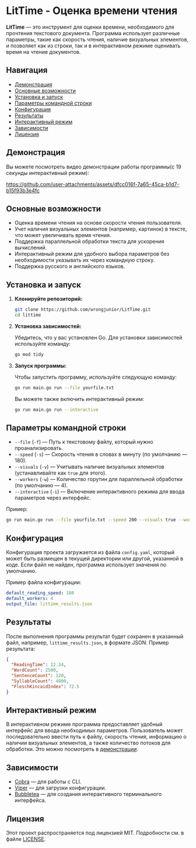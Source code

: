 
# LitTime - Оценка времени чтения

**LitTime** — это инструмент для оценки времени, необходимого для прочтения текстового документа. Программа использует различные параметры, такие как скорость чтения, наличие визуальных элементов, и позволяет как из строки, так и в интерактивном режиме оценивать время на чтение документов.

## Навигация
- [Демонстрация](#демонстрация)
- [Основные возможности](#основные-возможности)
- [Установка и запуск](#установка-и-запуск)
- [Параметры командной строки](#параметры-командной-строки)
- [Конфигурация](#конфигурация)
- [Результаты](#результаты)
- [Интерактивный режим](#интерактивный-режим)
- [Зависимости](#зависимости)
- [Лицензия](#лицензия)


## Демонстрация
Вы можете посмотреть видео демонстрации работы программы(с 19 секунды интерактивный режим):


https://github.com/user-attachments/assets/dfcc016f-7a65-45ca-b1d7-b15f93b3e4fc


## Основные возможности

- Оценка времени чтения на основе скорости чтения пользователя.
- Учет наличия визуальных элементов (например, картинок) в тексте, что может увеличивать время чтения.
- Поддержка параллельной обработки текста для ускорения вычислений.
- Интерактивный режим для удобного выбора параметров без необходимости указывать их через командную строку.
- Поддержка русского и английского языков.

## Установка и запуск

1. **Клонируйте репозиторий:**

   ```bash
   git clone https://github.com/wrongjunior/LitTime.git
   cd littime
   ```

2. **Установка зависимостей:**

   Убедитесь, что у вас установлен Go. Для установки зависимостей используйте команду:

   ```bash
   go mod tidy
   ```

3. **Запуск программы:**

   Чтобы запустить программу, используйте следующую команду:

   ```bash
   go run main.go run --file yourfile.txt
   ```

   Вы можете также включить интерактивный режим:

   ```bash
   go run main.go run --interactive
   ```

## Параметры командной строки

- `--file` (`-f`) — Путь к текстовому файлу, который нужно проанализировать.
- `--speed` (`-s`) — Скорость чтения в словах в минуту (по умолчанию — 180).
- `--visuals` (`-v`) — Учитывать наличие визуальных элементов (устанавливайте как `true` для этого).
- `--workers` (`-w`) — Количество горутин для параллельной обработки (по умолчанию — 4).
- `--interactive` (`-i`) — Включение интерактивного режима для ввода параметров через интерфейс.

Пример:

```bash
go run main.go run --file yourfile.txt --speed 200 --visuals true --workers 6
```

## Конфигурация

Конфигурация проекта загружается из файла `config.yaml`, который может быть размещен в текущей директории или другой, указанной в коде. Если файл не найден, программа использует значения по умолчанию.

Пример файла конфигурации:

```yaml
default_reading_speed: 180
default_workers: 4
output_file: littime_results.json
```

## Результаты

После выполнения программы результат будет сохранен в указанный файл, например, `littime_results.json`, в формате JSON. Пример результата:

```json
{
  "ReadingTime": 12.34,
  "WordCount": 2500,
  "SentenceCount": 120,
  "SyllableCount": 4000,
  "FleschKincaidIndex": 72.5
}
```

## Интерактивный режим

В интерактивном режиме программа предоставляет удобный интерфейс для ввода необходимых параметров. Пользователь может последовательно ввести путь к файлу, скорость чтения, информацию о наличии визуальных элементов, а также количество потоков для обработки. Это можно посмотреть в [демонстрации](#демонстрация).

## Зависимости

- [Cobra](https://github.com/spf13/cobra) — для работы с CLI.
- [Viper](https://github.com/spf13/viper) — для загрузки конфигурации.
- [Bubbletea](https://github.com/charmbracelet/bubbletea) — для создания интерактивного терминального интерфейса.

## Лицензия

Этот проект распространяется под лицензией MIT. Подробности см. в файле [LICENSE](LICENSE).



